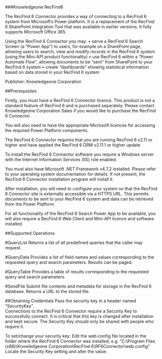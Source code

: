 ###Knowledgeone RecFind6 

The RecFind 6 Connector provides a way of connecting to a RecFind 6 system from Microsoft’s Power platform.
It is a replacement of the RecFind 6 SharePoint Integration Tool that was available in earlier versions.
It fully supports Microsoft Office 365.

Using the RecFind 6 Connector you may:
•	serve a RecFind 6 Search Screen (a “Power App”) to users, for example on a SharePoint page, allowing users to search, view and modify records in the RecFind 6 system (using the Mini-API product functionality)
•	use RecFind 6 within a “Power Automate Flow”, allowing documents to be “sent” from SharePoint to your RecFind 6 system
•	create “dashboards” showing statistical information based on data stored in your RecFind 6 system

Publisher: Knowledgeone Corporation
 
 
##Prerequisites

Firstly, you must have a RecFind 6 Connector licence. This product is not a standard feature of RecFind 6 and is purchased separately. Please contact Knowledgeone Corporation Sales if you would like to purchase the RecFind 6 Connector.

You will also need to have the appropriate Microsoft licences for accessing the required Power Platform components.

The RecFind 6 Connector requires that you are running RecFind 6 v2.11 or higher and have applied the RecFind 6 DRM v2.11.1 or higher update.

To install the RecFind 6 Connector software you require a Windows server with the Internet Information Services (IIS) role enabled. 

You must also have Microsoft .NET Framework v4.7.2 installed. Please refer to your operating system documentation for details. If not present, the RecFind 6 Connector installation program will install it.

After installation, you will need to configure your system so that the RecFind 6 Connector site is externally accessible via a HTTPS URL. This permits documents to be sent to your RecFind 6 system and data can be retrieved from the Power Platform.

For all functionality of the RecFind 6 Search Power App to be available, you will also require a RecFind 6 Web Client and Mini-API licence and software installed.


##Supported Operations

#QueryList
Returns a list of all predefined queries that the caller may request.

#QueryData
Provides a list of field names and values corresponding to the requested query and search parameters.  Results can be paged.

#QueryTable
Provides a table of results corresponding to the requested query and search parameters.

#SendFile
Submit file contents and metadata for storage in the RecFind 6 database. Returns a URL to the stored file.

##Obtaining Credentials
Pass the security key in a header named "SecurityKey".   
Connections to the RecFind 6 Connector require a Security Key to successfully connect. It is critical that this key is changed after installation and kept secure. The Security Key should only be shared with people who require it.

To set/change your security key:
Edit the web.config file located in the folder where the RecFind 6 Connector was installed, e.g. “C:\Program Files (x86)\Knowledgeone Corporation\RecFind 6\RF6Connector\web.config”
Locate the Security Key setting and alter the value:
<add key="SecurityKey" value="MySecretKey" />
